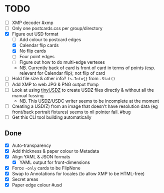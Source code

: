 # TODO

- [ ] XMP decoder #xmp
- [ ] Only one postcards.css per group/directory
- [x] Figure out USD format
  - [ ] Add colour to postcard edges
  - [x] Calendar flip cards
  - [x] No flip cards
  - [ ] Four point edges
  - [ ] Figure out how to do multi-edge vertexes
  - NB. Currently back of card is front of card in terms of points (esp. relevant for Calendar flip); not flip of card
- [ ] Hold file size & other info? `fs.Info{}` from `.Stat()`
- [ ] Add XMP to web JPG & PNG output #xmp
- [ ] Look at using [tinyUSDZ](https://github.com/lighttransport/tinyusdz) to create USDZ files directly & without all the manual fussing
  - NB. This USDZ/USDC writer seems to be incomplete at the moment
- [ ] Creating a USD(Z) from an image that doesn't have resolution data (eg front/back portrait fixtures) seems to nil pointer fail. #bug
- [ ] Get this CLI tool building automatically

## Done

- [x] Auto-transparency
- [x] Add thickness & paper colour to Metadata
- [x] Align YAML & JSON formats
  - [x] YAML output for front-dimensions
- [x] Force `-only` cards to be FlipNone
- [x] Swap to Annotations for locales (to allow XMP to be HTML-free)
- [x] Secret areas
- [x] Paper edge colour #usd
